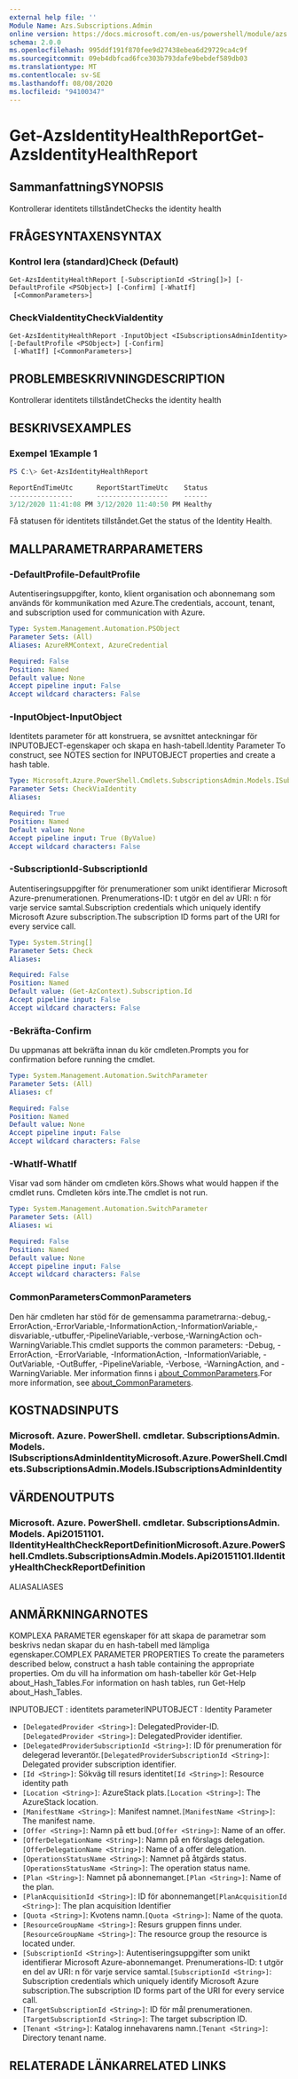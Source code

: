 ```yaml
---
external help file: ''
Module Name: Azs.Subscriptions.Admin
online version: https://docs.microsoft.com/en-us/powershell/module/azs.subscriptions.admin/get-azsidentityhealthreport
schema: 2.0.0
ms.openlocfilehash: 995ddf191f870fee9d27438ebea6d29729ca4c9f
ms.sourcegitcommit: 09eb4dbfcad6fce303b793dafe9bebdef589db03
ms.translationtype: MT
ms.contentlocale: sv-SE
ms.lasthandoff: 08/08/2020
ms.locfileid: "94100347"
---
```

# <span data-ttu-id="04a13-101">Get-AzsIdentityHealthReport</span><span class="sxs-lookup"><span data-stu-id="04a13-101">Get-AzsIdentityHealthReport</span></span>

## <span data-ttu-id="04a13-102">Sammanfattning</span><span class="sxs-lookup"><span data-stu-id="04a13-102">SYNOPSIS</span></span>
<span data-ttu-id="04a13-103">Kontrollerar identitets tillståndet</span><span class="sxs-lookup"><span data-stu-id="04a13-103">Checks the identity health</span></span>

## <span data-ttu-id="04a13-104">FRÅGESYNTAXEN</span><span class="sxs-lookup"><span data-stu-id="04a13-104">SYNTAX</span></span>

### <span data-ttu-id="04a13-105">Kontrol lera (standard)</span><span class="sxs-lookup"><span data-stu-id="04a13-105">Check (Default)</span></span>
```
Get-AzsIdentityHealthReport [-SubscriptionId <String[]>] [-DefaultProfile <PSObject>] [-Confirm] [-WhatIf]
 [<CommonParameters>]
```

### <span data-ttu-id="04a13-106">CheckViaIdentity</span><span class="sxs-lookup"><span data-stu-id="04a13-106">CheckViaIdentity</span></span>
```
Get-AzsIdentityHealthReport -InputObject <ISubscriptionsAdminIdentity> [-DefaultProfile <PSObject>] [-Confirm]
 [-WhatIf] [<CommonParameters>]
```

## <span data-ttu-id="04a13-107">PROBLEMBESKRIVNING</span><span class="sxs-lookup"><span data-stu-id="04a13-107">DESCRIPTION</span></span>
<span data-ttu-id="04a13-108">Kontrollerar identitets tillståndet</span><span class="sxs-lookup"><span data-stu-id="04a13-108">Checks the identity health</span></span>

## <span data-ttu-id="04a13-109">BESKRIVS</span><span class="sxs-lookup"><span data-stu-id="04a13-109">EXAMPLES</span></span>

### <span data-ttu-id="04a13-110">Exempel 1</span><span class="sxs-lookup"><span data-stu-id="04a13-110">Example 1</span></span>
```powershell
PS C:\> Get-AzsIdentityHealthReport

ReportEndTimeUtc      ReportStartTimeUtc    Status 
----------------      ------------------    ------ 
3/12/2020 11:41:08 PM 3/12/2020 11:40:50 PM Healthy
```

<span data-ttu-id="04a13-111">Få statusen för identitets tillståndet.</span><span class="sxs-lookup"><span data-stu-id="04a13-111">Get the status of the Identity Health.</span></span>

## <span data-ttu-id="04a13-112">MALLPARAMETRAR</span><span class="sxs-lookup"><span data-stu-id="04a13-112">PARAMETERS</span></span>

### <span data-ttu-id="04a13-113">-DefaultProfile</span><span class="sxs-lookup"><span data-stu-id="04a13-113">-DefaultProfile</span></span>
<span data-ttu-id="04a13-114">Autentiseringsuppgifter, konto, klient organisation och abonnemang som används för kommunikation med Azure.</span><span class="sxs-lookup"><span data-stu-id="04a13-114">The credentials, account, tenant, and subscription used for communication with Azure.</span></span>

```yaml
Type: System.Management.Automation.PSObject
Parameter Sets: (All)
Aliases: AzureRMContext, AzureCredential

Required: False
Position: Named
Default value: None
Accept pipeline input: False
Accept wildcard characters: False

```

### <span data-ttu-id="04a13-115">-InputObject</span><span class="sxs-lookup"><span data-stu-id="04a13-115">-InputObject</span></span>
<span data-ttu-id="04a13-116">Identitets parameter för att konstruera, se avsnittet anteckningar för INPUTOBJECT-egenskaper och skapa en hash-tabell.</span><span class="sxs-lookup"><span data-stu-id="04a13-116">Identity Parameter To construct, see NOTES section for INPUTOBJECT properties and create a hash table.</span></span>

```yaml
Type: Microsoft.Azure.PowerShell.Cmdlets.SubscriptionsAdmin.Models.ISubscriptionsAdminIdentity
Parameter Sets: CheckViaIdentity
Aliases:

Required: True
Position: Named
Default value: None
Accept pipeline input: True (ByValue)
Accept wildcard characters: False

```

### <span data-ttu-id="04a13-117">-SubscriptionId</span><span class="sxs-lookup"><span data-stu-id="04a13-117">-SubscriptionId</span></span>
<span data-ttu-id="04a13-118">Autentiseringsuppgifter för prenumerationer som unikt identifierar Microsoft Azure-prenumerationen. Prenumerations-ID: t utgör en del av URI: n för varje service samtal.</span><span class="sxs-lookup"><span data-stu-id="04a13-118">Subscription credentials which uniquely identify Microsoft Azure subscription.The subscription ID forms part of the URI for every service call.</span></span>

```yaml
Type: System.String[]
Parameter Sets: Check
Aliases:

Required: False
Position: Named
Default value: (Get-AzContext).Subscription.Id
Accept pipeline input: False
Accept wildcard characters: False

```

### <span data-ttu-id="04a13-119">-Bekräfta</span><span class="sxs-lookup"><span data-stu-id="04a13-119">-Confirm</span></span>
<span data-ttu-id="04a13-120">Du uppmanas att bekräfta innan du kör cmdleten.</span><span class="sxs-lookup"><span data-stu-id="04a13-120">Prompts you for confirmation before running the cmdlet.</span></span>

```yaml
Type: System.Management.Automation.SwitchParameter
Parameter Sets: (All)
Aliases: cf

Required: False
Position: Named
Default value: None
Accept pipeline input: False
Accept wildcard characters: False

```

### <span data-ttu-id="04a13-121">-WhatIf</span><span class="sxs-lookup"><span data-stu-id="04a13-121">-WhatIf</span></span>
<span data-ttu-id="04a13-122">Visar vad som händer om cmdleten körs.</span><span class="sxs-lookup"><span data-stu-id="04a13-122">Shows what would happen if the cmdlet runs.</span></span>
<span data-ttu-id="04a13-123">Cmdleten körs inte.</span><span class="sxs-lookup"><span data-stu-id="04a13-123">The cmdlet is not run.</span></span>

```yaml
Type: System.Management.Automation.SwitchParameter
Parameter Sets: (All)
Aliases: wi

Required: False
Position: Named
Default value: None
Accept pipeline input: False
Accept wildcard characters: False

```

### <span data-ttu-id="04a13-124">CommonParameters</span><span class="sxs-lookup"><span data-stu-id="04a13-124">CommonParameters</span></span>
<span data-ttu-id="04a13-125">Den här cmdleten har stöd för de gemensamma parametrarna:-debug,-ErrorAction,-ErrorVariable,-InformationAction,-InformationVariable,-disvariable,-utbuffer,-PipelineVariable,-verbose,-WarningAction och-WarningVariable.</span><span class="sxs-lookup"><span data-stu-id="04a13-125">This cmdlet supports the common parameters: -Debug, -ErrorAction, -ErrorVariable, -InformationAction, -InformationVariable, -OutVariable, -OutBuffer, -PipelineVariable, -Verbose, -WarningAction, and -WarningVariable.</span></span> <span data-ttu-id="04a13-126">Mer information finns i [about_CommonParameters](http://go.microsoft.com/fwlink/?LinkID=113216).</span><span class="sxs-lookup"><span data-stu-id="04a13-126">For more information, see [about_CommonParameters](http://go.microsoft.com/fwlink/?LinkID=113216).</span></span>

## <span data-ttu-id="04a13-127">KOSTNADS</span><span class="sxs-lookup"><span data-stu-id="04a13-127">INPUTS</span></span>

### <span data-ttu-id="04a13-128">Microsoft. Azure. PowerShell. cmdletar. SubscriptionsAdmin. Models. ISubscriptionsAdminIdentity</span><span class="sxs-lookup"><span data-stu-id="04a13-128">Microsoft.Azure.PowerShell.Cmdlets.SubscriptionsAdmin.Models.ISubscriptionsAdminIdentity</span></span>

## <span data-ttu-id="04a13-129">VÄRDEN</span><span class="sxs-lookup"><span data-stu-id="04a13-129">OUTPUTS</span></span>

### <span data-ttu-id="04a13-130">Microsoft. Azure. PowerShell. cmdletar. SubscriptionsAdmin. Models. Api20151101. IIdentityHealthCheckReportDefinition</span><span class="sxs-lookup"><span data-stu-id="04a13-130">Microsoft.Azure.PowerShell.Cmdlets.SubscriptionsAdmin.Models.Api20151101.IIdentityHealthCheckReportDefinition</span></span>

<span data-ttu-id="04a13-131">ALIAS</span><span class="sxs-lookup"><span data-stu-id="04a13-131">ALIASES</span></span>

## <span data-ttu-id="04a13-132">ANMÄRKNINGAR</span><span class="sxs-lookup"><span data-stu-id="04a13-132">NOTES</span></span>

<span data-ttu-id="04a13-133">KOMPLEXA PARAMETER egenskaper för att skapa de parametrar som beskrivs nedan skapar du en hash-tabell med lämpliga egenskaper.</span><span class="sxs-lookup"><span data-stu-id="04a13-133">COMPLEX PARAMETER PROPERTIES To create the parameters described below, construct a hash table containing the appropriate properties.</span></span> <span data-ttu-id="04a13-134">Om du vill ha information om hash-tabeller kör Get-Help about_Hash_Tables.</span><span class="sxs-lookup"><span data-stu-id="04a13-134">For information on hash tables, run Get-Help about_Hash_Tables.</span></span>

<span data-ttu-id="04a13-135">INPUTOBJECT <ISubscriptionsAdminIdentity> : identitets parameter</span><span class="sxs-lookup"><span data-stu-id="04a13-135">INPUTOBJECT <ISubscriptionsAdminIdentity>: Identity Parameter</span></span>
  - <span data-ttu-id="04a13-136">`[DelegatedProvider <String>]`: DelegatedProvider-ID.</span><span class="sxs-lookup"><span data-stu-id="04a13-136">`[DelegatedProvider <String>]`: DelegatedProvider identifier.</span></span>
  - <span data-ttu-id="04a13-137">`[DelegatedProviderSubscriptionId <String>]`: ID för prenumeration för delegerad leverantör.</span><span class="sxs-lookup"><span data-stu-id="04a13-137">`[DelegatedProviderSubscriptionId <String>]`: Delegated provider subscription identifier.</span></span>
  - <span data-ttu-id="04a13-138">`[Id <String>]`: Sökväg till resurs identitet</span><span class="sxs-lookup"><span data-stu-id="04a13-138">`[Id <String>]`: Resource identity path</span></span>
  - <span data-ttu-id="04a13-139">`[Location <String>]`: AzureStack plats.</span><span class="sxs-lookup"><span data-stu-id="04a13-139">`[Location <String>]`: The AzureStack location.</span></span>
  - <span data-ttu-id="04a13-140">`[ManifestName <String>]`: Manifest namnet.</span><span class="sxs-lookup"><span data-stu-id="04a13-140">`[ManifestName <String>]`: The manifest name.</span></span>
  - <span data-ttu-id="04a13-141">`[Offer <String>]`: Namn på ett bud.</span><span class="sxs-lookup"><span data-stu-id="04a13-141">`[Offer <String>]`: Name of an offer.</span></span>
  - <span data-ttu-id="04a13-142">`[OfferDelegationName <String>]`: Namn på en förslags delegation.</span><span class="sxs-lookup"><span data-stu-id="04a13-142">`[OfferDelegationName <String>]`: Name of a offer delegation.</span></span>
  - <span data-ttu-id="04a13-143">`[OperationsStatusName <String>]`: Namnet på åtgärds status.</span><span class="sxs-lookup"><span data-stu-id="04a13-143">`[OperationsStatusName <String>]`: The operation status name.</span></span>
  - <span data-ttu-id="04a13-144">`[Plan <String>]`: Namnet på abonnemanget.</span><span class="sxs-lookup"><span data-stu-id="04a13-144">`[Plan <String>]`: Name of the plan.</span></span>
  - <span data-ttu-id="04a13-145">`[PlanAcquisitionId <String>]`: ID för abonnemanget</span><span class="sxs-lookup"><span data-stu-id="04a13-145">`[PlanAcquisitionId <String>]`: The plan acquisition Identifier</span></span>
  - <span data-ttu-id="04a13-146">`[Quota <String>]`: Kvotens namn.</span><span class="sxs-lookup"><span data-stu-id="04a13-146">`[Quota <String>]`: Name of the quota.</span></span>
  - <span data-ttu-id="04a13-147">`[ResourceGroupName <String>]`: Resurs gruppen finns under.</span><span class="sxs-lookup"><span data-stu-id="04a13-147">`[ResourceGroupName <String>]`: The resource group the resource is located under.</span></span>
  - <span data-ttu-id="04a13-148">`[SubscriptionId <String>]`: Autentiseringsuppgifter som unikt identifierar Microsoft Azure-abonnemanget. Prenumerations-ID: t utgör en del av URI: n för varje service samtal.</span><span class="sxs-lookup"><span data-stu-id="04a13-148">`[SubscriptionId <String>]`: Subscription credentials which uniquely identify Microsoft Azure subscription.The subscription ID forms part of the URI for every service call.</span></span>
  - <span data-ttu-id="04a13-149">`[TargetSubscriptionId <String>]`: ID för mål prenumerationen.</span><span class="sxs-lookup"><span data-stu-id="04a13-149">`[TargetSubscriptionId <String>]`: The target subscription ID.</span></span>
  - <span data-ttu-id="04a13-150">`[Tenant <String>]`: Katalog innehavarens namn.</span><span class="sxs-lookup"><span data-stu-id="04a13-150">`[Tenant <String>]`: Directory tenant name.</span></span>

## <span data-ttu-id="04a13-151">RELATERADE LÄNKAR</span><span class="sxs-lookup"><span data-stu-id="04a13-151">RELATED LINKS</span></span>

